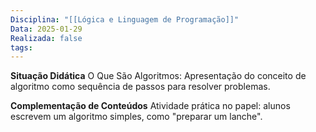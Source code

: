 ```yaml
---
Disciplina: "[[Lógica e Linguagem de Programação]]"
Data: 2025-01-29
Realizada: false
tags:
---
```

**Situação Didática**
O Que São Algoritmos: Apresentação do conceito de algoritmo como sequência de passos para resolver problemas.

**Complementação de Conteúdos**
Atividade prática no papel: alunos escrevem um algoritmo simples, como "preparar um lanche".
